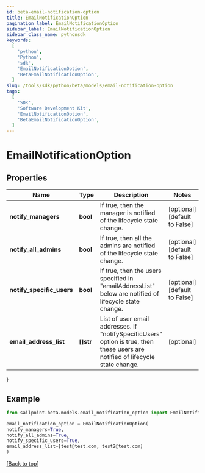 ```yaml
---
id: beta-email-notification-option
title: EmailNotificationOption
pagination_label: EmailNotificationOption
sidebar_label: EmailNotificationOption
sidebar_class_name: pythonsdk
keywords:
  [
    'python',
    'Python',
    'sdk',
    'EmailNotificationOption',
    'BetaEmailNotificationOption',
  ]
slug: /tools/sdk/python/beta/models/email-notification-option
tags:
  [
    'SDK',
    'Software Development Kit',
    'EmailNotificationOption',
    'BetaEmailNotificationOption',
  ]
---
```


# EmailNotificationOption

## Properties

| Name | Type | Description | Notes |
| --- | --- | --- | --- |
| **notify_managers** | **bool** | If true, then the manager is notified of the lifecycle state change. | [optional] [default to False] |
| **notify_all_admins** | **bool** | If true, then all the admins are notified of the lifecycle state change. | [optional] [default to False] |
| **notify_specific_users** | **bool** | If true, then the users specified in \"emailAddressList\" below are notified of lifecycle state change. | [optional] [default to False] |
| **email_address_list** | **[]str** | List of user email addresses. If \"notifySpecificUsers\" option is true, then these users are notified of lifecycle state change. | [optional] |

}

## Example

```python
from sailpoint.beta.models.email_notification_option import EmailNotificationOption

email_notification_option = EmailNotificationOption(
notify_managers=True,
notify_all_admins=True,
notify_specific_users=True,
email_address_list=[test@test.com, test2@test.com]
)

```

[[Back to top]](#)
